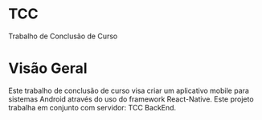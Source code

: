 # TCC

Trabalho de Conclusão de Curso

Visão Geral
====================================

Este trabalho de conclusão de curso visa criar um aplicativo mobile para sistemas Android através do uso do framework React-Native.
Este projeto trabalha em conjunto com servidor: TCC BackEnd.

